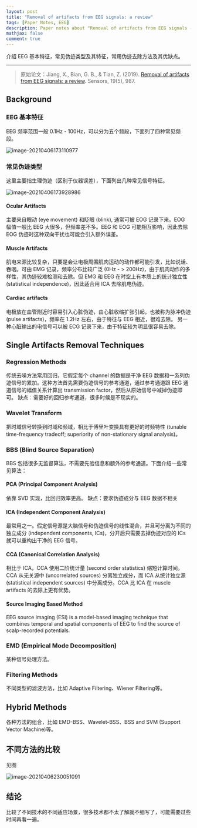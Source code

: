 ```yaml
---
layout: post
title: "Removal of artifacts from EEG signals: a review"
tags: [Paper Notes, EEG]
description: Paper notes about "Removal of artifacts from EEG signals - a review".
mathjax: false
comment: true
---
```


介绍 EEG 基本特征，常见伪迹类型及其特征，常用伪迹去除方法及其优缺点。

---

> 原始论文：Jiang, X., Bian, G. B., & Tian, Z. (2019). [Removal of artifacts from EEG signals: a review](https://www.mdpi.com/1424-8220/19/5/987). Sensors, 19(5), 987.

## Background

### EEG 基本特征

EEG 频率范围一般 0.1Hz - 100Hz，可以分为五个频段，下面列了四种常见频段。

![image-20210406173110977](https://cloud.chenkun.pro/img/image-20210406173110977.png)

### 常见伪迹类型

这里主要指生理伪迹（区别于仪器误差），下面列出几种常见信号特征。

![image-20210406173928986](https://cloud.chenkun.pro/img/image-20210406173928986.png)

#### Ocular Artifacts

主要来自眼动 (eye movement) 和眨眼 (blink), 通常可被 EOG 记录下来。EOG 幅值一般比 EEG 大很多，但频率差不多。EEG 和 EOG 可能相互影响，因此去除 EOG 伪迹时这种双向干扰也可能会引入额外误差。

#### Muscle Artifacts

肌电来源比较复杂，只要是会让电极周围肌肉运动的动作都可能引发，比如说话、吞咽。可由 EMG 记录，频率分布比较广泛 (0Hz - > 200Hz)，由于肌肉动作的多样性，其伪迹较难检测和去除。但 EMG 和 EEG 在时空上有本质上的统计独立性 (statistical independence)，因此适合用 ICA 去除肌电伪迹。

#### Cardiac artifacts

电极放在血管附近时容易引入心脏伪迹，由心脏收缩扩张引起，也被称为脉冲伪迹 (pulse artifacts)，频率在 1.2Hz 左右，由于特征与 EEG 相近，很难去除。
另一种心脏输出的电信号可以被 ECG 记录下来，由于特征较为明显很容易去除。

## Single Artifacts Removal Techniques

### Regression Methods

传统去噪方法常用回归，它假定每个 channel 的数据是干净 EEG 数据和一系列伪迹信号的累加。这种方法首先需要伪迹信号的参考通道，通过参考通道跟 EEG 通道信号的幅值关系计算出 transmission factor，然后从原始信号中减掉伪迹即可。
缺点：需要好的回归参考通道，很多时候是不现实的。

### Wavelet Transform

把时域信号转换到时域和频域，相比于傅里叶变换具有更好的时频特性 (tunable time-frequency tradeoff; superiority of non-stationary signal analysis)。

### BBS (Blind Source Separation)

BBS 包括很多无监督算法，不需要先验信息和额外的参考通道。下面介绍一些常见算法：

#### PCA (Principal Component Analysis)

依靠 SVD 实现，比回归效率更高。
缺点：要求伪迹成分与 EEG 数据不相关

#### ICA (Independent Component Analysis)

最常用之一。假定信号源是大脑信号和伪迹信号的线性混合，并且可分离为不同的独立成分 (independent components, ICs)，分开后只需要去掉伪迹对应的 ICs 就可以重构出干净的 EEG 信号。

#### CCA (Canonical Correlation Analysis)

相比于 ICA，CCA 使用二阶统计量 (second order statistics) 缩短计算时间。CCA 从无关源中 (uncorrelated sources) 分离独立成分，而 ICA 从统计独立源 (statistical independent sources) 中分离成分。CCA 比 ICA 在 muscle artifacts 的去除上更有优势。

#### Source Imaging Based Method

EEG source imaging (ESI) is a model-based imaging technique that combines temporal and spatial components of EEG to ﬁnd the source of scalp-recorded potentials.

### EMD (Empirical Mode Decomposition)

某种信号处理方法。

### Filtering Methods

不同类型的滤波方法，比如 Adaptive Filtering、Wiener Filtering等。

## Hybrid Methods

各种方法的组合，比如 EMD-BSS、Wavelet-BSS、BSS and SVM (Support Vector Machine)等。

## 不同方法的比较

见图

![image-20210406230051091](https://cloud.chenkun.pro/img/image-20210406230051091.png)

## 结论

比较了不同技术的不同适应场景，很多技术都不太了解就不细写了，可能需要过些时间再看一遍。